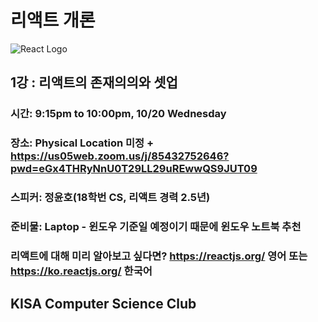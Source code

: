 # 리액트 개론 
![React Logo](https://upload.wikimedia.org/wikipedia/commons/thumb/a/a7/React-icon.svg/1280px-React-icon.svg.png)
## 1강 : 리액트의 존재의의와 셋업
### 시간: 9:15pm to 10:00pm, 10/20 Wednesday
### 장소: Physical Location 미정 + https://us05web.zoom.us/j/85432752646?pwd=eGx4THRyNnU0T29LL29uREwwQS9JUT09
### 스피커: 정윤호(18학번 CS, 리액트 경력 2.5년)
### 준비물: Laptop - 윈도우 기준일 예정이기 때문에 윈도우 노트북 추천
### 리액트에 대해 미리 알아보고 싶다면? https://reactjs.org/ 영어 또는 https://ko.reactjs.org/ 한국어
## KISA Computer Science Club
